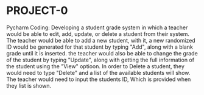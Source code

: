 # PROJECT-0
Pycharm Coding:
Developing a student grade system in which a teacher would be able to edit, add, update, or delete a student from their system.
The teacher would be able to add a new student, with it, a new randomized ID would be generated for that student by typing "Add", along with a blank grade until it is inserted.
the teacher would also be able to change the grade of the student by typing "Update", along with getting the full information of the student using the "View" optioon.
In order to Delete a student, they would need to type "Delete" and a list of the available students will show. The teacher would need to input the students ID, Which is provided when they list is shown.
